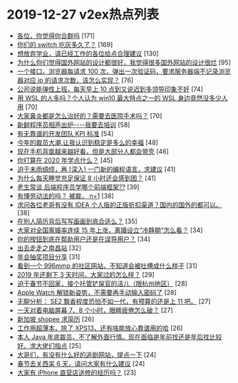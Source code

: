 # 2019-12-27 v2ex热点列表

+ [各位，你觉得你合群吗](https://www.v2ex.com/t/632769#reply171) [171]
+ [你们的 switch 吃灰多久了？](https://www.v2ex.com/t/632766#reply169) [169]
+ [想放弃学业，请已经工作的各位给点合理建议](https://www.v2ex.com/t/632882#reply130) [130]
+ [为什么你们觉得国外网站的设计都很好，我觉得很多国外网站的设计很烂](https://www.v2ex.com/t/632741#reply95) [95]
+ [一个接口，浏览器每请求 100 次，弹出一次验证码，要求服务器端不记录浏览器对应 ip 的请求次数，该怎么实现？](https://www.v2ex.com/t/632749#reply76) [76]
+ [公司说能弹性上班，每天早上 10 点到又说迟到多领导印象不好](https://www.v2ex.com/t/632829#reply74) [74]
+ [用 WSL 的人多吗？个人认为 win10 最大特点之一的 WSL 身边竟然没多少人用](https://www.v2ex.com/t/632880#reply70) [70]
+ [大家鼻炎都是怎么治好的？需要去医院手术吗？](https://www.v2ex.com/t/632757#reply70) [70]
+ [新鲜程序员相声出炉----我要去培训](https://www.v2ex.com/t/632759#reply58) [58]
+ [有无靠谱的开发团队 KPI 标准](https://www.v2ex.com/t/632776#reply54) [54]
+ [今年的裁员大潮,让我认识到稳定是多么的幸福](https://www.v2ex.com/t/632914#reply48) [48]
+ [现在手机背面越来越好看，但是大部分人都会带壳](https://www.v2ex.com/t/632812#reply46) [46]
+ [你打算在 2020 年学点什么？](https://www.v2ex.com/t/632804#reply45) [45]
+ [迫于未雨绸缪，再 [深入] 一门新的编程语言，求建议](https://www.v2ex.com/t/632850#reply41) [41]
+ [为什么每天睡觉充足保证 8 小时还会感到困？](https://www.v2ex.com/t/632906#reply41) [41]
+ [老生常谈,后端程序员学哪个前端框架??](https://www.v2ex.com/t/632936#reply39) [39]
+ [有懂劳动法的吗？ 被裁， n+1](https://www.v2ex.com/t/632761#reply38) [38]
+ [求问各位老哥有没有 IDEA 个人版的正版折扣渠道？国内的国外的都可以。](https://www.v2ex.com/t/632762#reply38) [38]
+ [在别人简历背后写写画画到底合适么？](https://www.v2ex.com/t/632756#reply35) [35]
+ [大家对全国离婚率连续 15 年上涨，离婚设立“冷静期”怎么看？](https://www.v2ex.com/t/632893#reply34) [34]
+ [你的按钮到底在帮助用户还是在误导用户？](https://www.v2ex.com/t/632754#reply34) [34]
+ [出去走走之南昌站](https://www.v2ex.com/t/632846#reply32) [32]
+ [年会抽奖项目分享](https://www.v2ex.com/t/632883#reply31) [31]
+ [看到一个 996mmp 的社区网站，不知道会被吐槽成什么样子](https://www.v2ex.com/t/632765#reply31) [31]
+ [2019 年还剩下 3 天时间，大家过的怎么样？](https://www.v2ex.com/t/632916#reply29) [29]
+ [迫于春节不回家，接个托管铲屎官的活儿（限杭州地区）](https://www.v2ex.com/t/632773#reply28) [28]
+ [Apple Watch 解锁新姿势，不需要再手动输入密码了](https://www.v2ex.com/t/632781#reply28) [28]
+ [无聊分析： SE2 飘香程度恐怕不如一代，有预算的还是上 11 吧。](https://www.v2ex.com/t/632849#reply27) [27]
+ [一天对着电脑屏幕 7、8 个小时，眼睛疲倦怎么破？](https://www.v2ex.com/t/632932#reply27) [27]
+ [新加坡 shopee 求简历](https://www.v2ex.com/t/632760#reply26) [26]
+ [工作用超薄本，除了 XPS13，还有啥能放心靠谱用的哈](https://www.v2ex.com/t/632767#reply26) [26]
+ [本人 Java 年底裁员，不了解外面行情。现在面临是年前找还是年后找比较好。求大佬们指点](https://www.v2ex.com/t/632783#reply25) [25]
+ [大哥们，有没有什么好的追剧网站，提点一下](https://www.v2ex.com/t/632743#reply24) [24]
+ [春节去关西呆 6 天，请问大家有什么建议](https://www.v2ex.com/t/632770#reply24) [24]
+ [大家有 iPhone 直营店送修的经历吗？](https://www.v2ex.com/t/632779#reply23) [23]
